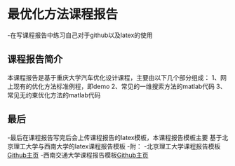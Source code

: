 # 最优化方法课程报告
-在写课程报告中练习自己对于github以及latex的使用
## 课程报告简介
本课程报告是基于重庆大学汽车优化设计课程，主要由以下几个部分组成：
1、网上现有的优化方法标准例程，即demo
2、常见的一维搜索方法的matlab代码
3、常见无约束优化方法的matlab代码
## 最后
-最后在课程报告写完后会上传课程报告的latex模板，本课程报告模板主要
基于北京理工大学与西南大学的latex课程报告模板
-附：
-北京理工大学课程报告模板[Github主页](https://github.com/xxmy7/RUC_Report_Latex_Template)
-西南交通大学课程报告模板[Github主页](https://github.com/Pungjay/swjtuReport)
